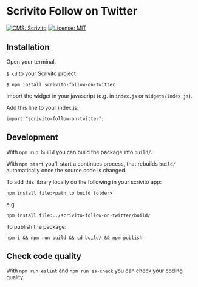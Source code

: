 # Scrivito Follow on Twitter
[![CMS: Scrivito](https://img.shields.io/badge/CMS-Scrivito-brightgreen.svg)](https://scrivito.com) [![License: MIT](https://img.shields.io/badge/License-MIT-blue.svg)](https://opensource.org/licenses/MIT)

## Installation

Open your terminal.

`$ cd` to your Scrivito project

```
$ npm install scrivito-follow-on-twitter
```

Import the widget in your javascript (e.g. in `index.js` or `Widgets/index.js`).

Add this line to your index.js:

```
import "scrivito-follow-on-twitter";
```

## Development

With `npm run build` you can build the package into `build/`.

With `npm start` you'll start a continues process, that rebuilds `build/` automatically once the source code is changed.

To add this library locally do the following in your scrivito app:

```
npm install file:<path to build folder>
```

e.g.

```
npm install file:../scrivito-follow-on-twitter/build/
```

To publish the package:

```
npm i && npm run build && cd build/ && npm publish
```

## Check code quality

With `npm run eslint` and `npm run es-check` you can check your coding quality.



